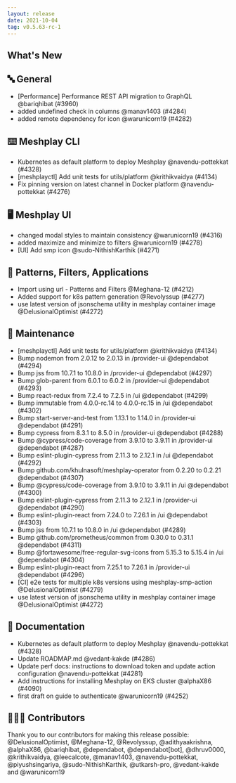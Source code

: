 ```yaml
---
layout: release
date: 2021-10-04
tag: v0.5.63-rc-1
---
```


## What's New
## 🔤 General
- [Performance] Performance REST API migration to GraphQL @bariqhibat (#3960)
- added undefined check in columns @manav1403 (#4284)
- added remote dependency for icon @warunicorn19 (#4282)

## ⌨️ Meshplay CLI

- Kubernetes as default platform to deploy Meshplay @navendu-pottekkat (#4328)
- [meshplayctl] Add unit tests for utils/platform @krithikvaidya (#4134)
- Fix pinning version on latest channel in Docker platform @navendu-pottekkat (#4276)

## 🖥 Meshplay UI

- changed modal styles to maintain consistency @warunicorn19 (#4316)
- added maximize and minimize to filters @warunicorn19 (#4278)
- [UI] Add smp icon @sudo-NithishKarthik (#4271)

## 🔋 Patterns, Filters, Applications

- Import using url - Patterns and Filters @Meghana-12 (#4212)
- Added support for k8s pattern generation @Revolyssup (#4277)
- use latest version of jsonschema utility in meshplay container image @DelusionalOptimist (#4272)

## 🧰 Maintenance

- [meshplayctl] Add unit tests for utils/platform @krithikvaidya (#4134)
- Bump nodemon from 2.0.12 to 2.0.13 in /provider-ui @dependabot (#4294)
- Bump jss from 10.7.1 to 10.8.0 in /provider-ui @dependabot (#4297)
- Bump glob-parent from 6.0.1 to 6.0.2 in /provider-ui @dependabot (#4293)
- Bump react-redux from 7.2.4 to 7.2.5 in /ui @dependabot (#4299)
- Bump immutable from 4.0.0-rc.14 to 4.0.0-rc.15 in /ui @dependabot (#4302)
- Bump start-server-and-test from 1.13.1 to 1.14.0 in /provider-ui @dependabot (#4291)
- Bump cypress from 8.3.1 to 8.5.0 in /provider-ui @dependabot (#4288)
- Bump @cypress/code-coverage from 3.9.10 to 3.9.11 in /provider-ui @dependabot (#4287)
- Bump eslint-plugin-cypress from 2.11.3 to 2.12.1 in /ui @dependabot (#4292)
- Bump github.com/khulnasoft/meshplay-operator from 0.2.20 to 0.2.21 @dependabot (#4307)
- Bump @cypress/code-coverage from 3.9.10 to 3.9.11 in /ui @dependabot (#4300)
- Bump eslint-plugin-cypress from 2.11.3 to 2.12.1 in /provider-ui @dependabot (#4290)
- Bump eslint-plugin-react from 7.24.0 to 7.26.1 in /ui @dependabot (#4303)
- Bump jss from 10.7.1 to 10.8.0 in /ui @dependabot (#4289)
- Bump github.com/prometheus/common from 0.30.0 to 0.31.1 @dependabot (#4311)
- Bump @fortawesome/free-regular-svg-icons from 5.15.3 to 5.15.4 in /ui @dependabot (#4304)
- Bump eslint-plugin-react from 7.25.1 to 7.26.1 in /provider-ui @dependabot (#4296)
- [CI] e2e tests for multiple k8s versions using meshplay-smp-action @DelusionalOptimist (#4279)
- use latest version of jsonschema utility in meshplay container image @DelusionalOptimist (#4272)

## 📖 Documentation

- Kubernetes as default platform to deploy Meshplay @navendu-pottekkat (#4328)
- Update ROADMAP.md @vedant-kakde (#4286)
- Update perf docs: instructions to download token and update action configuration @navendu-pottekkat (#4281)
- Add instructions for installing Meshplay on EKS cluster @alphaX86 (#4090)
- first draft on guide to authenticate @warunicorn19 (#4252)

## 👨🏽‍💻 Contributors

Thank you to our contributors for making this release possible:
@DelusionalOptimist, @Meghana-12, @Revolyssup, @adithyaakrishna, @alphaX86, @bariqhibat, @dependabot, @dependabot[bot], @dhruv0000, @krithikvaidya, @leecalcote, @manav1403, @navendu-pottekkat, @piyushsingariya, @sudo-NithishKarthik, @utkarsh-pro, @vedant-kakde and @warunicorn19
